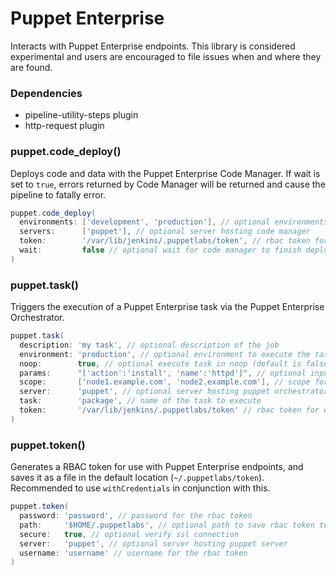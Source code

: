# Puppet Enterprise

Interacts with Puppet Enterprise endpoints. This library is considered experimental and users are encouraged to file issues when and where they are found.

### Dependencies

- pipeline-utility-steps plugin
- http-request plugin

### puppet.code_deploy()
Deploys code and data with the Puppet Enterprise Code Manager. If wait is set to `true`, errors returned by Code Manager will be returned and cause the pipeline to fatally error.

```groovy
puppet.code_deploy(
  environments: ['development', 'production'], // optional environments to deploy (default is to deploy all environments)
  servers:      ['puppet'], // optional server hosting code manager
  token:        '/var/lib/jenkins/.puppetlabs/token', // rbac token for deploying with code manager
  wait:         false // optional wait for code manager to finish deployment
)
```

### puppet.task()
Triggers the execution of a Puppet Enterprise task via the Puppet Enterprise Orchestrator.

```groovy
puppet.task(
  description: 'my task', // optional description of the job
  environment: 'production', // optional environment to execute the task on (default is production)
  noop:        true, // optional execute task in noop (default is false)
  params:      "['action':'install', 'name':'httpd']", // optional input parameters (default is empty)
  scope:       ['node1.example.com', 'node2.example.com'], // scope for deployment (if string, will be passed as `node_group` or `application`; if array of strings, will be passed as `nodes` or `query`; internal logic attempts to correctly determine which)
  server:      'puppet', // optional server hosting puppet orchestrator
  task:        'package', // name of the task to execute
  token:       '/var/lib/jenkins/.puppetlabs/token' // rbac token for executing tasks
)
```

### puppet.token()
Generates a RBAC token for use with Puppet Enterprise endpoints, and saves it as a file in the default location (`~/.puppetlabs/token`). Recommended to use `withCredentials` in conjunction with this.

```groovy
puppet.token(
  password: 'password', // password for the rbac token
  path:     '$HOME/.puppetlabs', // optional path to save rbac token to
  secure:   true, // optional verify ssl connection
  server:   'puppet', // optional server hosting puppet server
  username: 'username' // username for the rbac token
)
```
